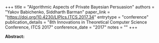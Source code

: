 +++
title = "Algorithmic Aspects of Private Bayesian Persuasion"
authors = "Yakov Babichenko, Siddharth Barman"
paper_link = "https://doi.org/10.4230/LIPIcs.ITCS.2017.34"
entrytype = "conference"
publication_details = "8th Innovations in Theoretical Computer Science Conference,  ITCS 2017"
conference_date = "2017"
notes = ""
+++

<b>Abstract:</b>
